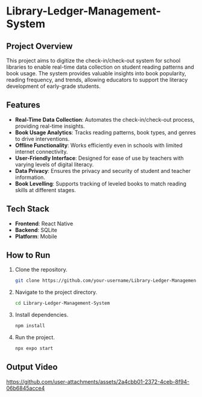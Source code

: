# Library-Ledger-Management-System

## Project Overview
This project aims to digitize the check-in/check-out system for school libraries to enable real-time data collection on student reading patterns and book usage. The system provides valuable insights into book popularity, reading frequency, and trends, allowing educators to support the literacy development of early-grade students.

## Features
- **Real-Time Data Collection**: Automates the check-in/check-out process, providing real-time insights.
- **Book Usage Analytics**: Tracks reading patterns, book types, and genres to drive interventions.
- **Offline Functionality**: Works efficiently even in schools with limited internet connectivity.
- **User-Friendly Interface**: Designed for ease of use by teachers with varying levels of digital literacy.
- **Data Privacy**: Ensures the privacy and security of student and teacher information.
- **Book Levelling**: Supports tracking of leveled books to match reading skills at different stages.

## Tech Stack
- **Frontend**: React Native
- **Backend**: SQLite
- **Platform**: Mobile

## How to Run
1. Clone the repository.
   ```bash
   git clone https://github.com/your-username/Library-Ledger-Management-System.git
2. Navigate to the project directory.
   ```bash
   cd Library-Ledger-Management-System

3. Install dependencies.
   ```bash
   npm install
4. Run the project.
   ```bash
   npx expo start

## Output Video
https://github.com/user-attachments/assets/2a4cbb01-2372-4ceb-8f94-06b6845acce4

